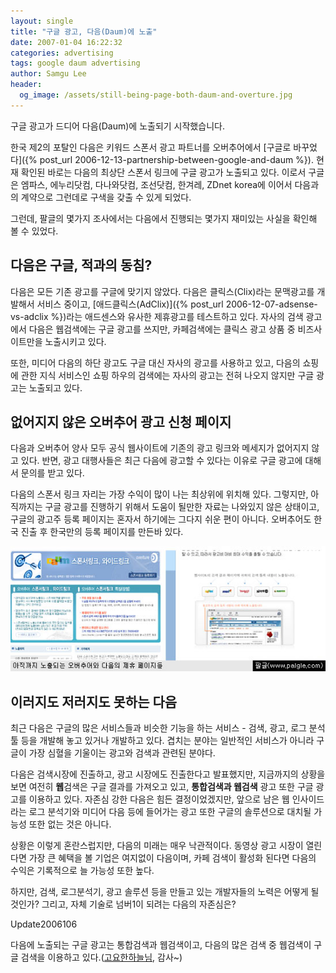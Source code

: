 ```yaml
---
layout: single
title: "구글 광고, 다음(Daum)에 노출"
date: 2007-01-04 16:22:32
categories: advertising
tags: google daum advertising
author: Samgu Lee
header:
  og_image: /assets/still-being-page-both-daum-and-overture.jpg
---
```


구글 광고가 드디어 다음(Daum)에 노출되기 시작했습니다.

한국 제2의 포탈인 다음은 키워드 스폰서 광고 파트너를 오버추어에서 [구글로 바꾸었다]({% post_url 2006-12-13-partnership-between-google-and-daum %}). 현재 확인된 바로는 다음의 최상단 스폰서 링크에 구글 광고가 노출되고 있다. 이로서 구글은 엠파스, 에누리닷컴, 다나와닷컴, 조선닷컴, 한겨레, ZDnet korea에 이어서 다음과의 계약으로 그런데로 구색을 갖출 수 있게 되었다.

그런데, 팔글의 몇가지 조사에서는 다음에서 진행되는 몇가지 재미있는 사실을 확인해 볼 수 있었다.

## 다음은 구글, 적과의 동침?

다음은 모든 기존 광고를 구글에 맞기지 않았다. 다음은 클릭스(Clix)라는 문맥광고를 개발해서 서비스 중이고, [애드클릭스(AdClix)]({% post_url 2006-12-07-adsense-vs-adclix %})라는 애드센스와 유사한 제휴광고를 테스트하고 있다. 자사의 검색 광고에서 다음은 웹검색에는 구글 광고를 쓰지만, 카페검색에는 클릭스 광고 상품 중 비즈사이트만을 노출시키고 있다.

또한, 미디어 다음의 하단 광고도 구글 대신 자사의 광고를 사용하고 있고, 다음의 쇼핑에 관한 지식 서비스인 쇼핑 하우의 검색에는 자사의 광고는 전혀 나오지 않지만 구글 광고는 노출되고 있다.

## 없어지지 않은 오버추어 광고 신청 페이지

다음과 오버추어 양사 모두 공식 웹사이트에 기존의 광고 링크와 메세지가 없어지지 않고 있다. 반면, 광고 대행사들은 최근 다음에 광고할 수 있다는 이유로 구글 광고에 대해서 문의를 받고 있다.

다음의 스폰서 링크 자리는 가장 수익이 많이 나는 최상위에 위치해 있다. 그렇지만, 아직까지는 구글 광고를 진행하기 위해서 도움이 될만한 자료는 나와있지 않은 상태이고, 구글의 광고주 등록 페이지는 혼자서 하기에는 그다지 쉬운 편이 아니다. 오버추어도 한국 진출 후 한국만의 등록 페이지를 만든바 있다.

![사라지지 않은 다음과 오버추어의 제휴 페이지들](/assets/still-being-page-both-daum-and-overture.jpg)

## 이러지도 저러지도 못하는 다음

최근 다음은 구글의 많은 서비스들과 비슷한 기능을 하는 서비스 - 검색, 광고, 로그 분석툴 등을 개발해 놓고 있거나 개발하고 있다. 겹치는 분야는 일반적인 서비스가 아니라 구글이 가장 심혈을 기울이는 광고와 검색과 관련된 분야다.

다음은 검색시장에 진출하고, 광고 시장에도 진출한다고 발표했지만, 지금까지의 상황을 보면 여전히 **웹**검색은 구글 결과를 가져오고 있고, **통합검색과 웹검색** 광고 또한 구글 광고를 이용하고 있다. 자존심 강한 다음은 힘든 결정이었겠지만, 앞으로 남은 웹 인사이드라는 로그 분석기와 미디어 다음 등에 들어가는 광고 또한 구글의 솔루션으로 대치될 가능성 또한 없는 것은 아니다.

상황은 이렇게 혼란스럽지만, 다음의 미래는 매우 낙관적이다. 동영상 광고 시장이 열린다면 가장 큰 혜택을 볼 기업은 여지없이 다음이며, 카페 검색이 활성화 된다면 다음의 수익은 기록적으로 늘 가능성 또한 높다.

하지만, 검색, 로그분석기, 광고 솔루션 등을 만들고 있는 개발자들의 노력은 어떻게 될 것인가? 그리고, 자체 기술로 넘버1이 되려는 다음의 자존심은?

Update2006106

다음에 노출되는 구글 광고는 통합검색과 웹검색이고, 다음의 많은 검색 중 웹검색이 구글 검색을 이용하고 있다.([고요한하늘님](http://blog.daum.net/jchern), 감사~)
